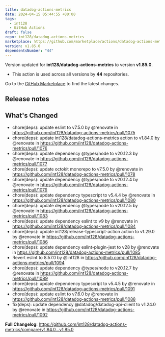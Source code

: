 ```yaml
---
title: datadog-actions-metrics
date: 2024-04-15 05:44:55 +00:00
tags:
  - int128
  - GitHub Actions
draft: false
repo: int128/datadog-actions-metrics
marketplace: https://github.com/marketplace/actions/datadog-actions-metrics
version: v1.85.0
dependentsNumber: "44"
---
```



Version updated for **int128/datadog-actions-metrics** to version **v1.85.0**.
- This action is used across all versions by **44** repositories.

Go to the [GitHub Marketplace](https://github.com/marketplace/actions/datadog-actions-metrics) to find the latest changes.

## Release notes

## What's Changed
* chore(deps): update eslint to v7.5.0 by @renovate in https://github.com/int128/datadog-actions-metrics/pull/1075
* chore(deps): update int128/datadog-actions-metrics action to v1.84.0 by @renovate in https://github.com/int128/datadog-actions-metrics/pull/1076
* chore(deps): update dependency @types/node to v20.12.3 by @renovate in https://github.com/int128/datadog-actions-metrics/pull/1077
* chore(deps): update octokit monorepo to v7.5.0 by @renovate in https://github.com/int128/datadog-actions-metrics/pull/1078
* chore(deps): update dependency @types/node to v20.12.4 by @renovate in https://github.com/int128/datadog-actions-metrics/pull/1079
* chore(deps): update dependency typescript to v5.4.4 by @renovate in https://github.com/int128/datadog-actions-metrics/pull/1080
* chore(deps): update dependency @types/node to v20.12.5 by @renovate in https://github.com/int128/datadog-actions-metrics/pull/1083
* chore(deps): update dependency eslint to v9 by @renovate in https://github.com/int128/datadog-actions-metrics/pull/1084
* chore(deps): update int128/release-typescript-action action to v1.29.0 by @renovate in https://github.com/int128/datadog-actions-metrics/pull/1086
* chore(deps): update dependency eslint-plugin-jest to v28 by @renovate in https://github.com/int128/datadog-actions-metrics/pull/1085
* Revert eslint to 8.57.0 by @int128 in https://github.com/int128/datadog-actions-metrics/pull/1094
* chore(deps): update dependency @types/node to v20.12.7 by @renovate in https://github.com/int128/datadog-actions-metrics/pull/1089
* chore(deps): update dependency typescript to v5.4.5 by @renovate in https://github.com/int128/datadog-actions-metrics/pull/1091
* chore(deps): update eslint to v7.6.0 by @renovate in https://github.com/int128/datadog-actions-metrics/pull/1088
* fix(deps): update dependency @datadog/datadog-api-client to v1.24.0 by @renovate in https://github.com/int128/datadog-actions-metrics/pull/1092


**Full Changelog**: https://github.com/int128/datadog-actions-metrics/compare/v1.84.0...v1.85.0
